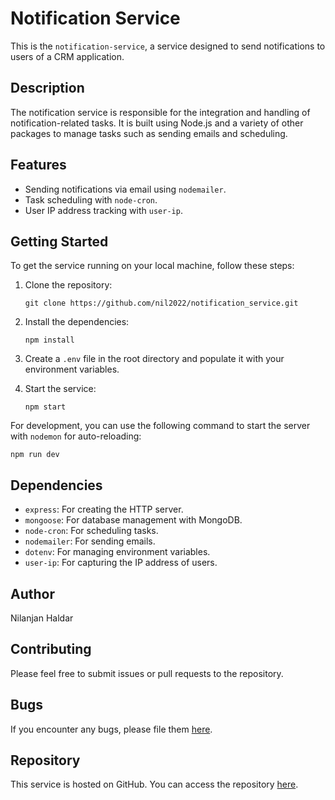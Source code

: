 # Notification Service

This is the `notification-service`, a service designed to send notifications to users of a CRM application.

## Description

The notification service is responsible for the integration and handling of notification-related tasks. It is built using Node.js and a variety of other packages to manage tasks such as sending emails and scheduling.

## Features

- Sending notifications via email using `nodemailer`.
- Task scheduling with `node-cron`.
- User IP address tracking with `user-ip`.

## Getting Started

To get the service running on your local machine, follow these steps:

1. Clone the repository:
   ```
   git clone https://github.com/nil2022/notification_service.git
   ```
2. Install the dependencies:
   ```
   npm install
   ```
3. Create a `.env` file in the root directory and populate it with your environment variables.

4. Start the service:
   ```
   npm start
   ```

For development, you can use the following command to start the server with `nodemon` for auto-reloading:
```
npm run dev
```

## Dependencies

- `express`: For creating the HTTP server.
- `mongoose`: For database management with MongoDB.
- `node-cron`: For scheduling tasks.
- `nodemailer`: For sending emails.
- `dotenv`: For managing environment variables.
- `user-ip`: For capturing the IP address of users.

## Author

Nilanjan Haldar

## Contributing

Please feel free to submit issues or pull requests to the repository.

## Bugs

If you encounter any bugs, please file them [here](https://github.com/nil2022/notification_service/issues).

## Repository

This service is hosted on GitHub. You can access the repository [here](https://github.com/nil2022/notification_service).
